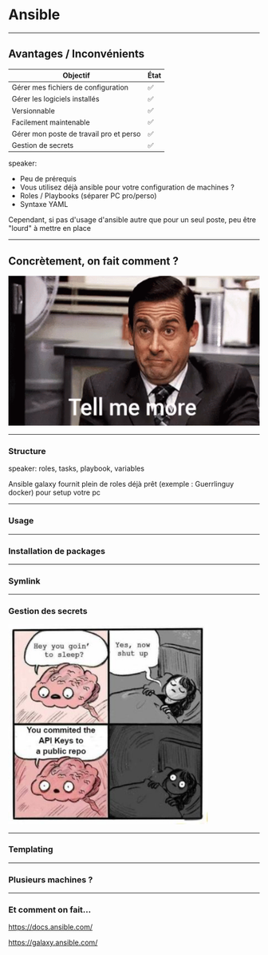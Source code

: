 # Ansible

---

## Avantages / Inconvénients

| Objectif                                | État |
|-----------------------------------------|------|
| Gérer mes fichiers de configuration     | ✅    |
| Gérer les logiciels installés           | ✅    |
| Versionnable                            | ✅    |
| Facilement maintenable                  | ✅    |
| Gérer mon poste de travail pro et perso | ✅    |
| Gestion de secrets                      | ✅    |

speaker:

- Peu de prérequis
- Vous utilisez déjà ansible pour votre configuration de machines ?
- Roles / Playbooks (séparer PC pro/perso)
- Syntaxe YAML

Cependant, si pas d'usage d'ansible autre que pour un seul poste, peu être "lourd" à mettre en place

---

## Concrètement, on fait comment ?

<img src="assets/img/tell_me_more.gif"  height="300" width="600" alt="Tell me more">

---

### Structure

speaker: roles, tasks, playbook, variables

Ansible galaxy fournit plein de roles déjà prêt (exemple : Guerrlinguy docker) pour setup votre pc

---

### Usage

---

### Installation de packages

---

### Symlink

---

### Gestion des secrets

<img src="assets/img/public-secrets.jpg"  height="400" width="400" alt="Tell me more">

---

### Templating

---

### Plusieurs machines ?

---

### Et comment on fait...

<https://docs.ansible.com/>

<https://galaxy.ansible.com/>
